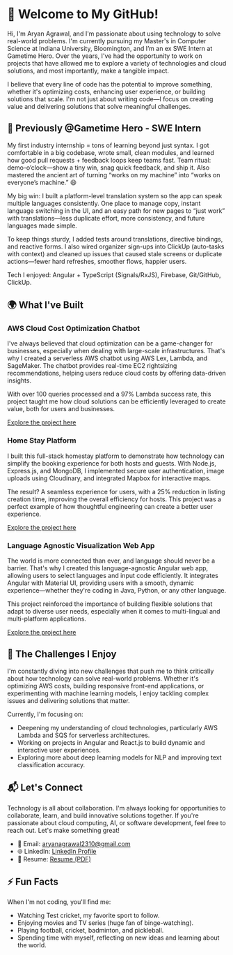 # 👋 Welcome to My GitHub!

Hi, I'm Aryan Agrawal, and I'm passionate about using technology to solve real-world problems. I'm currently pursuing my Master's in Computer Science at Indiana University, Bloomington, and I’m an ex SWE Intern at Gametime Hero. Over the years, I've had the opportunity to work on projects that have allowed me to explore a variety of technologies and cloud solutions, and most importantly, make a tangible impact.

I believe that every line of code has the potential to improve something, whether it's optimizing costs, enhancing user experience, or building solutions that scale. I'm not just about writing code—I focus on creating value and delivering solutions that solve meaningful challenges.

## 🚀 Previously @Gametime Hero - SWE Intern

My first industry internship = tons of learning beyond just syntax. I got comfortable in a big codebase, wrote small, clean modules, and learned how good pull requests + feedback loops keep teams fast. Team ritual: demo-o’clock—show a tiny win, snag quick feedback, and ship it. Also mastered the ancient art of turning “works on my machine” into “works on everyone’s machine.” 😄

My big win: I built a platform-level translation system so the app can speak multiple languages consistently. One place to manage copy, instant language switching in the UI, and an easy path for new pages to “just work” with translations—less duplicate effort, more consistency, and future languages made simple.

To keep things sturdy, I added tests around translations, directive bindings, and reactive forms. I also wired organizer sign-ups into ClickUp (auto-tasks with context) and cleaned up issues that caused stale screens or duplicate actions—fewer hard refreshes, smoother flows, happier users.

Tech I enjoyed: Angular + TypeScript (Signals/RxJS), Firebase, Git/GitHub, ClickUp.


## 🌍 What I've Built

### AWS Cloud Cost Optimization Chatbot

I've always believed that cloud optimization can be a game-changer for businesses, especially when dealing with large-scale infrastructures. That's why I created a serverless AWS chatbot using AWS Lex, Lambda, and SageMaker. The chatbot provides real-time EC2 rightsizing recommendations, helping users reduce cloud costs by offering data-driven insights.

With over 100 queries processed and a 97% Lambda success rate, this project taught me how cloud solutions can be efficiently leveraged to create value, both for users and businesses.

[Explore the project here](https://github.com/aryanag7/AI_ChatBot_Resource_Utilization)

### Home Stay Platform

I built this full-stack homestay platform to demonstrate how technology can simplify the booking experience for both hosts and guests. With Node.js, Express.js, and MongoDB, I implemented secure user authentication, image uploads using Cloudinary, and integrated Mapbox for interactive maps.

The result? A seamless experience for users, with a 25% reduction in listing creation time, improving the overall efficiency for hosts. This project was a perfect example of how thoughtful engineering can create a better user experience.

[Explore the project here](https://github.com/aryanag7/HomeStay)

### Language Agnostic Visualization Web App

The world is more connected than ever, and language should never be a barrier. That's why I created this language-agnostic Angular web app, allowing users to select languages and input code efficiently. It integrates Angular with Material UI, providing users with a smooth, dynamic experience—whether they're coding in Java, Python, or any other language.

This project reinforced the importance of building flexible solutions that adapt to diverse user needs, especially when it comes to multi-lingual and multi-platform applications.

[Explore the project here](https://github.com/aryanag7/Language-Agnostic-Visualization)

## 🎯 The Challenges I Enjoy

I'm constantly diving into new challenges that push me to think critically about how technology can solve real-world problems. Whether it's optimizing AWS costs, building responsive front-end applications, or experimenting with machine learning models, I enjoy tackling complex issues and delivering solutions that matter.

Currently, I'm focusing on:

- Deepening my understanding of cloud technologies, particularly AWS Lambda and SQS for serverless architectures.
- Working on projects in Angular and React.js to build dynamic and interactive user experiences.
- Exploring more about deep learning models for NLP and improving text classification accuracy.

## 📬 Let's Connect

Technology is all about collaboration. I'm always looking for opportunities to collaborate, learn, and build innovative solutions together. If you're passionate about cloud computing, AI, or software development, feel free to reach out. Let's make something great!

- 📧 Email: aryanagrawal2310@gmail.com
- 🌐 LinkedIn: [LinkedIn Profile](https://www.linkedin.com/in/agrawal-aryan23/)
- 📄 Resume: [Resume (PDF)](https://drive.google.com/file/d/1j5dyoDpsS--tYLRGFhAvWqZJwzpsTVfg/view?usp=sharing)


## ⚡ Fun Facts

When I'm not coding, you'll find me:

- Watching Test cricket, my favorite sport to follow.
- Enjoying movies and TV series (huge fan of binge-watching).
- Playing football, cricket, badminton, and pickleball.
- Spending time with myself, reflecting on new ideas and learning about the world.
